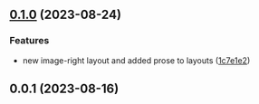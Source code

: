 

## [0.1.0](https://github.com/alvarosabu/slidev-theme-storyblok/compare/0.0.1...0.1.0) (2023-08-24)


### Features

* new image-right layout and added prose to layouts ([1c7e1e2](https://github.com/alvarosabu/slidev-theme-storyblok/commit/1c7e1e2c648e762d422557ba386d3853b4646014))

## 0.0.1 (2023-08-16)